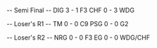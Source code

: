 -- Semi Final --
DIG 3 - 1 F3
CHF 0 - 3 WDG

-- Loser's R1 --
TM  0 - 0 C9
PSG 0 - 0 G2

-- Loser's R2 --
NRG 0 - 0 F3
EG  0 - 0 WDG/CHF
